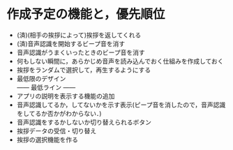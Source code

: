 # 作成予定の機能と，優先順位
- (済)(相手の挨拶によって)挨拶を返してくれる
- (済)音声認識を開始するビープ音を消す
- 音声認識がうまくいったときのビープ音を消す
- 何もしない瞬間に，あらかじめ音声を読み込んでおく仕組みを作成しておく
- 挨拶をランダムで選択して，再生するようにする
- 最低限のデザイン  
—— 最低ライン ——  
- アプリの説明を表示する機能の追加
- 音声認識してるか，してないかを示す表示(ピープ音を消したので，音声認識をしてるか否かがわからない．)
- 音声認識をするかしないか切り替えられるボタン
- 挨拶データの受信・切り替え
- 挨拶の選択機能を作る
